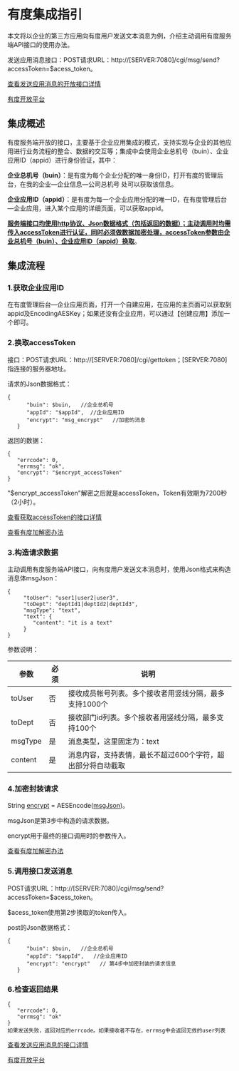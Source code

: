 # 有度集成指引

本文将以企业的第三方应用向有度用户发送文本消息为例，介绍主动调用有度服务端API接口的使用办法。

发送应用消息接口：POST请求URL：http://[SERVER:7080]/cgi/msg/send?accessToken=$acess_token。

[查看发送应用消息的开放接口详情](https://youdu.im/api/api.html#40041)

[有度开放平台](https://youdu.im/api/api.html#40011)

## 集成概述

有度服务端开放的接口，主要基于企业应用集成的模式，支持实现与企业的其他应用进行业务流程的整合、数据的交互等；集成中会使用企业总机号（buin）、企业应用ID（appid）进行身份验证，其中：

**企业总机号（buin）**：是有度为每个企业分配的唯一身份ID，打开有度的管理后台，在我的企业—企业信息—公司总机号 处可以获取该信息。

**企业应用ID（appid）**：是有度为每一个企业应用分配的唯一ID，在有度管理后台—企业应用，进入某个应用的详细页面，可以获取appid。

<u>**服务端接口均使用http协议、Json数据格式（包括返回的数据）；主动调用时均需传入accessToken进行认证，同时必须做数据加密处理，accessToken参数由企业总机号（buin）、企业应用ID（appid）换取**</u>。

## 集成流程

### 1.获取企业应用ID

在有度管理后台—企业应用页面，打开一个自建应用，在应用的主页面可以获取到appid及EncodingAESKey；如果还没有企业应用，可以通过【创建应用】添加一个即可。

### 2.换取accessToken

接口：POST请求URL：http://[SERVER:7080]/cgi/gettoken；[SERVER:7080]指连接的服务器地址。

请求的Json数据格式：

```
{
      "buin": $buin,   //企业总机号
      "appId": "$appId",  //企业应用ID
      "encrypt": "msg_encrypt"   //加密的消息
   }
```

返回的数据：

```
{
   "errcode": 0,
   "errmsg": "ok",
   "encrypt": "$encrypt_accessToken"
}
```

"$encrypt_accessToken"解密之后就是accessToken，Token有效期为7200秒（2小时）。

[查看获取accessToken的接口详情](https://youdu.im/api/api.html#40025)

[查看有度加解密办法](https://youdu.im/api/api.html#40024)

### 3.构造请求数据

主动调用有度服务端API接口，向有度用户发送文本消息时，使用Json格式来构造消息体msgJson：

```
{
     "toUser": "user1|user2|user3",
     "toDept": "deptId1|deptId2|deptId3",
     "msgType": "text",
     "text": {
        "content": "it is a text"
     }
}
```

参数说明：

| 参数    | 必须 | 说明                                                        |
| ------- | ---- | ----------------------------------------------------------- |
| toUser  | 否   | 接收成员帐号列表。多个接收者用竖线分隔，最多支持1000个      |
| toDept  | 否   | 接收部门id列表。多个接收者用竖线分隔，最多支持100个         |
| msgType | 是   | 消息类型，这里固定为：text                                  |
| content | 是   | 消息内容，支持表情，最长不超过600个字符，超出部分将自动截取 |

### 4.加密封装请求

String <u>encrypt</u> = AESEncode(<u>msgJson</u>)。

msgJson是第3步中构造的请求数据。

encrypt用于最终的接口调用时的参数传入。

[查看有度加解密办法](https://youdu.im/api/api.html#40024)

### 5.调用接口发送消息

POST请求URL：http://[SERVER:7080]/cgi/msg/send?accessToken=$acess_token。

$acess_token使用第2步换取的token传入。

post的Json数据格式：

```
{
      "buin": $buin,   //企业总机号
      "appId": "$appId",   //企业应用ID
      "encrypt": "encrypt"   // 第4步中加密封装的请求信息
   }
```

### 6.检查返回结果

```
{
   "errcode": 0,
   "errmsg": "ok"
}
如果发送失败，返回对应的errcode。如果接收者不存在，errmsg中会返回无效的user列表
```

[查看发送应用消息的接口详情](https://youdu.im/api/api.html#40041)

[有度开放平台](https://youdu.im/api/api.html#40011)